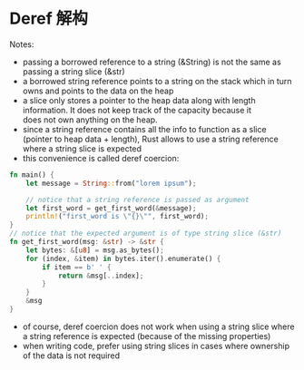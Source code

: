 # Deref 解构

Notes:

-   passing a borrowed reference to a string (&String) is not the same as passing a string slice (&str)
-   a borrowed string reference points to a string on the stack which in turn owns and points to the data on the heap
-   a slice only stores a pointer to the heap data along with length information. It does not keep track of the capacity because it does not own anything on the heap.
-   since a string reference contains all the info to function as a slice (pointer to heap data + length), Rust allows to use a string reference where a string slice is expected
-   this convenience is called deref coercion:
```rust
fn main() {
    let message = String::from("lorem ipsum");

    // notice that a string reference is passed as argument 
    let first_word = get_first_word(&message);
    println!("first_word is \"{}\"", first_word);
}
// notice that the expected argument is of type string slice (&str)
fn get_first_word(msg: &str) -> &str {
    let bytes: &[u8] = msg.as_bytes();
    for (index, &item) in bytes.iter().enumerate() {
        if item == b' ' {
            return &msg[..index];
        }
    }
    &msg
}
```

-   of course, deref coercion does not work when using a string slice where a string reference is expected (because of the missing properties)
-   when writing code, prefer using string slices in cases where ownership of the data is not required